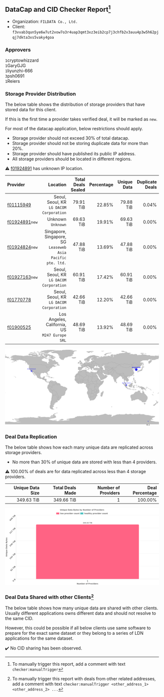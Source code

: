 ## DataCap and CID Checker Report[^1]
 - Organization: `FILDATA Co., Ltd.`
 - Client: `f3vvab3qun5ye6w7ut2vow7o3r4uap3qmt3xz3eib2cp7j3chfb2v3auu4p3w5h62pjqj7dkta3xs5vaky4goa`
### Approvers
`1`cryptowhizzard<br/>`1`GaryGJG<br/>`1`liyunzhi-666<br/>`3`psh0691<br/>`1`Reiers

### Storage Provider Distribution
The below table shows the distribution of storage providers that have stored data for this client.

If this is the first time a provider takes verified deal, it will be marked as `new`.

For most of the datacap application, below restrictions should apply.
 - Storage provider should not exceed 30% of total datacap.
 - Storage provider should not be storing duplicate data for more than 20%.
 - Storage provider should have published its public IP address.
 - All storage providers should be located in different regions.

⚠️ [f01924891](https://filfox.info/en/address/f01924891) has unknown IP location.

| Provider                                                    |                                                       Location | Total Deals Sealed | Percentage | Unique Data | Duplicate Deals |
| :---------------------------------------------------------- | -------------------------------------------------------------: | -----------------: | ---------: | ----------: | --------------: |
| [f01115949](https://filfox.info/en/address/f01115949)       |                    Seoul, Seoul, KR<br/>`LG DACOM Corporation` |          79.91 TiB |     22.85% |   79.88 TiB |           0.04% |
| [f01924891](https://filfox.info/en/address/f01924891)`new`  |                                          Unknown<br/>`Unknown` |          69.63 TiB |     19.91% |   69.63 TiB |           0.00% |
| [f01924824](https://filfox.info/en/address/f01924824)`new`  | Singapore, Singapore, SG<br/>`Leaseweb Asia Pacific pte. ltd.` |          47.88 TiB |     13.69% |   47.88 TiB |           0.00% |
| [f01927163](https://filfox.info/en/address/f01927163)`new`  |                    Seoul, Seoul, KR<br/>`LG DACOM Corporation` |          60.91 TiB |     17.42% |   60.91 TiB |           0.00% |
| [f01770778](https://filfox.info/en/address/f01770778)       |                    Seoul, Seoul, KR<br/>`LG DACOM Corporation` |          42.66 TiB |     12.20% |   42.66 TiB |           0.00% |
| [f01900525](https://filfox.info/en/address/f01900525)       |              Los Angeles, California, US<br/>`M247 Europe SRL` |          48.69 TiB |     13.92% |   48.69 TiB |           0.00% |

<img src="https://raw.githubusercontent.com/data-preservation-programs/filplus-checker-assets/main/filecoin-project/filecoin-plus-large-datasets/issues/311/1692852091040.png"/>

### Deal Data Replication
The below table shows how each many unique data are replicated across storage providers.

- No more than 30% of unique data are stored with less than 4 providers.

⚠️ 100.00% of deals are for data replicated across less than 4 storage providers.

| Unique Data Size | Total Deals Made | Number of Providers | Deal Percentage |
| ---------------: | ---------------: | ------------------: | --------------: |
|       349.63 TiB |       349.66 TiB |                   1 |         100.00% |

<img src="https://raw.githubusercontent.com/data-preservation-programs/filplus-checker-assets/main/filecoin-project/filecoin-plus-large-datasets/issues/311/1692852092202.png"/>

### Deal Data Shared with other Clients[^3]
The below table shows how many unique data are shared with other clients.
Usually different applications owns different data and should not resolve to the same CID.

However, this could be possible if all below clients use same software to prepare for the exact same dataset or they belong to a series of LDN applications for the same dataset.

✔️ No CID sharing has been observed.

[^1]: To manually trigger this report, add a comment with text `checker:manualTrigger`

[^2]: Deals from those addresses are combined into this report as they are specified with `checker:manualTrigger`

[^3]: To manually trigger this report with deals from other related addresses, add a comment with text `checker:manualTrigger <other_address_1> <other_address_2> ...`
